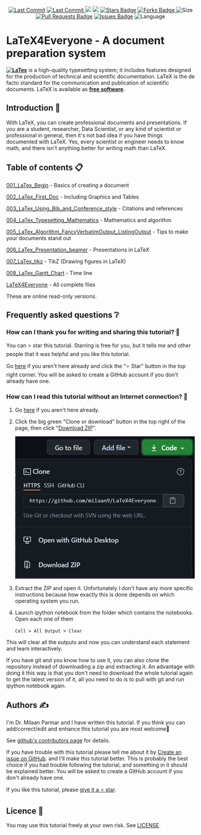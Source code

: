 <p align="center"> 
<a href="https://github.com/milaan9"><img src="https://img.shields.io/static/v1?logo=github&label=maintainer&message=milaan9&color=ff3300" alt="Last Commit"/></a> 
<a href="https://github.com/milaan9/LaTeX4Everyone/graphs/commit-activity"><img src="https://img.shields.io/github/last-commit/milaan9/LaTeX4Everyone.svg?colorB=ff8000&style=flat" alt="Last Commit"/> </a> 
<a href="https://github.com/milaan9/LaTeX4Everyone/pulse" alt="Activity"><img src="https://img.shields.io/github/commit-activity/m/milaan9/LaTeX4Everyone.svg?colorB=teal&style=flat" /></a> 
<a href="https://hits.seeyoufarm.com"><img src="https://hits.seeyoufarm.com/api/count/incr/badge.svg?url=https%3A%2F%2Fgithub.com%2Fmilaan9%2FLaTeX4Everyone&count_bg=%231DC92C&title_bg=%23555555&icon=&icon_color=%23E7E7E7&title=views&edge_flat=false"/></a>
<a href="https://github.com/milaan9/LaTeX4Everyone/stargazers"><img src="https://img.shields.io/github/stars/milaan9/LaTeX4Everyone.svg?colorB=1a53ff" alt="Stars Badge"/></a>
<a href="https://github.com/milaan9/LaTeX4Everyone/network/members"><img src="https://img.shields.io/github/forks/milaan9/LaTeX4Everyone" alt="Forks Badge"/> </a>
<img src="https://img.shields.io/github/repo-size/milaan9/LaTeX4Everyone.svg?colorB=CC66FF&style=flat" alt="Size"/>
<a href="https://github.com/milaan9/LaTeX4Everyone/pulls"><img src="https://img.shields.io/github/issues-pr/milaan9/LaTeX4Everyone.svg?colorB=yellow&style=flat" alt="Pull Requests Badge"/></a>
<a href="https://github.com/milaan9/LaTeX4Everyone/issues"><img src="https://img.shields.io/github/issues/milaan9/LaTeX4Everyone.svg?colorB=yellow&style=flat" alt="Issues Badge"/></a>
<img src="https://img.shields.io/github/languages/top/milaan9/LaTeX4Everyone.svg?colorB=996600&style=flat" alt="Language"/> </a> 
</p> 
<!--<img src="https://badges.pufler.dev/contributors/milaan9/01_Python_Introduction?size=50&padding=5&bots=true" alt="milaan9"/>-->
 
 
# LaTeX4Everyone - A document preparation system
**[![LaTex](https://img.shields.io/badge/LaTeX-47A141?style=flat&logo=LaTeX&logoColor=white)](https://www.latex-project.org/)** is a high-quality typesetting system; it includes features designed for the production of technical and scientific documentation. LaTeX is the de facto standard for the communication and publication of scientific documents. LaTeX is available as **[free software](https://www.latex-project.org/lppl/)**.

## Introduction 👋

With LaTeX, you can create professional documents and presentations. If you are a student, researcher, Data Scientist, or any kind of scientist or professional in general, then it's not bad idea if you have things documented with LaTeX. Yes, every scientist or engineer needs to know math, and there isn't anything better for writing math than LaTeX.


## Table of contents 📋


[001_LaTex_Begin](https://github.com/milaan9/LaTeX4Everyone/tree/main/001_LaTex_Begin) - Basics of creating a document


[002_LaTex_First_Doc](https://github.com/milaan9/LaTeX4Everyone/tree/main/002_LaTex_First_Doc) - Including Graphics and Tables


[003_LaTex_Using_Bib_and_Conference_style](https://github.com/milaan9/LaTeX4Everyone/tree/main/003_LaTex_Using_Bib_and_Conference_style) - Citations and references 


[004_LaTex_Typesetting_Mathematics](https://github.com/milaan9/LaTeX4Everyone/tree/main/004_LaTex_Typesetting_Mathematics) - Mathematics and algorithm 


[005_LaTex_Algorithm_FancyVerbatimOutput_ListingOutput](https://github.com/milaan9/LaTeX4Everyone/tree/main/005_LaTex_Algorithm_FancyVerbatimOutput_ListingOutput) - Tips to make your documents stand out 


[006_LaTex_Presentation_beamer](https://github.com/milaan9/LaTeX4Everyone/tree/main/006_LaTex_Presentation_beamer) - Presentations in LaTeX 


[007_LaTex_tikz](https://github.com/milaan9/LaTeX4Everyone/tree/main/007_LaTex_tikz) - TikZ (Drawing figures in LaTeX)


[008_LaTex_Gantt_Chart](https://github.com/milaan9/LaTeX4Everyone/tree/main/008_LaTex_Gantt_Chart) - Time line 


[LaTeX4Everyone](https://github.com/milaan9/LaTeX4Everyone/blob/main/LaTeX4Everyone.zip) - All complete files


These are online read-only versions.


## Frequently asked questions ❔

### How can I thank you for writing and sharing this tutorial? 🌷

You can ⭐ star this tutorial. Starring is free for you, but it tells me and other people that it was helpful and you like this tutorial.

Go [here](https://github.com/milaan9/06_Python_Object_Class) if you aren't here already and click the "⭐ Star" button in the top right corner. You will be asked to create a GitHub account if you don't already have one.

### How can I read this tutorial without an Internet connection? 🤔

1. Go [here](https://github.com/milaan9/06_Python_Object_Class) if you aren't here already.
    
2. Click the big green "Clone or download" button in the top right of the page, then click "[Download ZIP](https://github.com/milaan9/06_Python_Object_Class/archive/refs/heads/main.zip)".

    ![Download ZIP](img/dnld_rep.png)

3. Extract the ZIP and open it. Unfortunately I don't have any more specific instructions because how exactly this is done depends on which operating system you run.
    
4. Launch ipython notebook from the folder which contains the notebooks. Open each one of them
  
    `Cell > All Output > Clear`
    
This will clear all the outputs and now you can understand each statement and learn interactively.

If you have git and you know how to use it, you can also clone the repository instead of downloading a zip and extracting it. An advantage with doing it this way is that you don't need to download the whole tutorial again to get the latest version of it, all you need to do is to pull with git and run ipython notebook again.


## Authors ✍️

I'm Dr. Milaan Parmar and I have written this tutorial. If you think you can add/correct/edit and enhance this tutorial you are most welcome🙏

See [github's contributors page](https://github.com/milaan9/06_Python_Object_Class/graphs/contributors) for details.

If you have trouble with this tutorial please tell me about it by [Create an issue on GitHub](https://github.com/milaan9/04_Python_Functions/issues/new). and I'll make this tutorial better. This is probably the best choice if you had trouble following the tutorial, and something in it should be explained better. You will be asked to create a GitHub account if you don't already have one.

If you like this tutorial, please [give it a ⭐ star](https://github.com/milaan9/06_Python_Object_Class).


## Licence 📜

You may use this tutorial freely at your own risk. See [LICENSE](./LICENSE).


